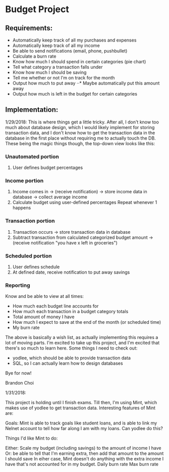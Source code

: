 # Budget Project

## Requirements:
* Automatically keep track of all my purchases and expenses
* Automatically keep track of all my income
* Be able to send notifications (email, phone, pushbullet)
* Calculate a burn rate
* Know how much I should spend in certain categories (pie chart)
* Tell what category a transaction falls under
* Know how much I should be saving
* Tell me whether or not I'm on track for the month
* Output how much to put away
⋅⋅* Maybe automatically put this amount away
* Output how much is left in the budget for certain categories

## Implementation:
1/29/2018:
This is where things get a little tricky. After all, I don't know too much about database design, which I would likely implement for storing transaction data, and I don't know how to get the transaction data in the database in the first place without requiring me to actually touch the DB. These being the magic things though, the top-down view looks like this:

### Unautomated portion
1. User defines budget percentages
### Income portion
1. Income comes in -> (receive notification) -> store income data in database -> collect average income
2. Calculate budget using user-defined percentages
Repeat whenever 1 happens
### Transaction portion
1. Transaction occurs -> store transaction data in database
2. Subtract transaction from calculated categorized budget amount -> (receive notification "you have x left in groceries")
### Scheduled portion
1. User defines schedule
2. At defined date, receive notification to put away savings
### Reporting
Know and be able to view at all times:
* How much each budget line accounts for
* How much each transaction in a budget category totals
* Total amount of money I have
* How much I expect to save at the end of the month (or scheduled time)
* My burn rate

The above is basically a wish list, as actually implementing this requires a lot of moving parts. I'm excited to take up this project, and I'm excited that there's so much to learn here.
Some things I need to check out: 
* yodlee, which should be able to provide transaction data
* SQL, so I can actually learn how to design databases

Bye for now!

Brandon Choi


1/31/2018:

This project is holding until I finish exams. Till then, I'm using Mint, which makes use of yodlee to get transaction data. Interesting features of Mint are:

Goals: Mint is able to track goals like student loans, and is able to link my Nelnet account to tell how far along I am with my loans. Can yodlee do this?

Things I'd like Mint to do:

Either: Scale my budget (including savings) to the amount of income I have
Or: be able to tell that I'm earning extra, then add that amount to the amount I should save
In eiher case, Mint doesn't do anything with the extra income I have that's not accounted for in my budget.
Daily burn rate
Max burn rate
